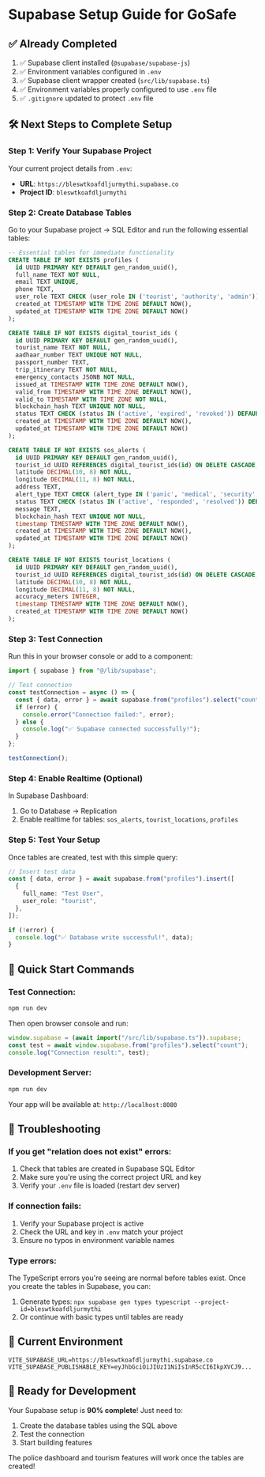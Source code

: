 # Supabase Setup Guide for GoSafe

## ✅ **Already Completed**

1. ✅ Supabase client installed (`@supabase/supabase-js`)
2. ✅ Environment variables configured in `.env`
3. ✅ Supabase client wrapper created (`src/lib/supabase.ts`)
4. ✅ Environment variables properly configured to use `.env` file
5. ✅ `.gitignore` updated to protect `.env` file

## 🛠️ **Next Steps to Complete Setup**

### Step 1: Verify Your Supabase Project

Your current project details from `.env`:

- **URL**: `https://bleswtkoafdljurmythi.supabase.co`
- **Project ID**: `bleswtkoafdljurmythi`

### Step 2: Create Database Tables

Go to your Supabase project → SQL Editor and run the following essential tables:

```sql
-- Essential tables for immediate functionality
CREATE TABLE IF NOT EXISTS profiles (
  id UUID PRIMARY KEY DEFAULT gen_random_uuid(),
  full_name TEXT NOT NULL,
  email TEXT UNIQUE,
  phone TEXT,
  user_role TEXT CHECK (user_role IN ('tourist', 'authority', 'admin')) DEFAULT 'tourist',
  created_at TIMESTAMP WITH TIME ZONE DEFAULT NOW(),
  updated_at TIMESTAMP WITH TIME ZONE DEFAULT NOW()
);

CREATE TABLE IF NOT EXISTS digital_tourist_ids (
  id UUID PRIMARY KEY DEFAULT gen_random_uuid(),
  tourist_name TEXT NOT NULL,
  aadhaar_number TEXT UNIQUE NOT NULL,
  passport_number TEXT,
  trip_itinerary TEXT NOT NULL,
  emergency_contacts JSONB NOT NULL,
  issued_at TIMESTAMP WITH TIME ZONE DEFAULT NOW(),
  valid_from TIMESTAMP WITH TIME ZONE DEFAULT NOW(),
  valid_to TIMESTAMP WITH TIME ZONE NOT NULL,
  blockchain_hash TEXT UNIQUE NOT NULL,
  status TEXT CHECK (status IN ('active', 'expired', 'revoked')) DEFAULT 'active',
  created_at TIMESTAMP WITH TIME ZONE DEFAULT NOW(),
  updated_at TIMESTAMP WITH TIME ZONE DEFAULT NOW()
);

CREATE TABLE IF NOT EXISTS sos_alerts (
  id UUID PRIMARY KEY DEFAULT gen_random_uuid(),
  tourist_id UUID REFERENCES digital_tourist_ids(id) ON DELETE CASCADE,
  latitude DECIMAL(10, 8) NOT NULL,
  longitude DECIMAL(11, 8) NOT NULL,
  address TEXT,
  alert_type TEXT CHECK (alert_type IN ('panic', 'medical', 'security', 'other')) NOT NULL,
  status TEXT CHECK (status IN ('active', 'responded', 'resolved')) DEFAULT 'active',
  message TEXT,
  blockchain_hash TEXT UNIQUE NOT NULL,
  timestamp TIMESTAMP WITH TIME ZONE DEFAULT NOW(),
  created_at TIMESTAMP WITH TIME ZONE DEFAULT NOW(),
  updated_at TIMESTAMP WITH TIME ZONE DEFAULT NOW()
);

CREATE TABLE IF NOT EXISTS tourist_locations (
  id UUID PRIMARY KEY DEFAULT gen_random_uuid(),
  tourist_id UUID REFERENCES digital_tourist_ids(id) ON DELETE CASCADE,
  latitude DECIMAL(10, 8) NOT NULL,
  longitude DECIMAL(11, 8) NOT NULL,
  accuracy_meters INTEGER,
  timestamp TIMESTAMP WITH TIME ZONE DEFAULT NOW(),
  created_at TIMESTAMP WITH TIME ZONE DEFAULT NOW()
);
```

### Step 3: Test Connection

Run this in your browser console or add to a component:

```typescript
import { supabase } from "@/lib/supabase";

// Test connection
const testConnection = async () => {
  const { data, error } = await supabase.from("profiles").select("count");
  if (error) {
    console.error("Connection failed:", error);
  } else {
    console.log("✅ Supabase connected successfully!");
  }
};

testConnection();
```

### Step 4: Enable Realtime (Optional)

In Supabase Dashboard:

1. Go to Database → Replication
2. Enable realtime for tables: `sos_alerts`, `tourist_locations`, `profiles`

### Step 5: Test Your Setup

Once tables are created, test with this simple query:

```typescript
// Insert test data
const { data, error } = await supabase.from("profiles").insert([
  {
    full_name: "Test User",
    user_role: "tourist",
  },
]);

if (!error) {
  console.log("✅ Database write successful!", data);
}
```

## 🚀 **Quick Start Commands**

### Test Connection:

```bash
npm run dev
```

Then open browser console and run:

```javascript
window.supabase = (await import("/src/lib/supabase.ts")).supabase;
const test = await window.supabase.from("profiles").select("count");
console.log("Connection result:", test);
```

### Development Server:

```bash
npm run dev
```

Your app will be available at: `http://localhost:8080`

## 🔧 **Troubleshooting**

### If you get "relation does not exist" errors:

1. Check that tables are created in Supabase SQL Editor
2. Make sure you're using the correct project URL and key
3. Verify your `.env` file is loaded (restart dev server)

### If connection fails:

1. Verify your Supabase project is active
2. Check the URL and key in `.env` match your project
3. Ensure no typos in environment variable names

### Type errors:

The TypeScript errors you're seeing are normal before tables exist. Once you create the tables in Supabase, you can:

1. Generate types: `npx supabase gen types typescript --project-id=bleswtkoafdljurmythi`
2. Or continue with basic types until tables are ready

## 📝 **Current Environment**

```
VITE_SUPABASE_URL=https://bleswtkoafdljurmythi.supabase.co
VITE_SUPABASE_PUBLISHABLE_KEY=eyJhbGciOiJIUzI1NiIsInR5cCI6IkpXVCJ9...
```

## 🎯 **Ready for Development**

Your Supabase setup is **90% complete**! Just need to:

1. Create the database tables using the SQL above
2. Test the connection
3. Start building features

The police dashboard and tourism features will work once the tables are created!
